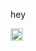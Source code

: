 <p>hey</p>
<p><img align="left" width="20" height="20" src="https://image.flaticon.com/icons/png/512/124/124021.png" alt="
=Twitter" ></p>
